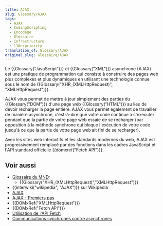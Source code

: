 ```yaml
---
title: AJAX
slug: Glossary/AJAX
tags:
  - AJAX
  - CodingScripting
  - Encodage
  - Glossaire
  - Infrastructure
  - l10n:priority
translation_of: Glossary/AJAX
original_slug: Glossaire/AJAX
---
```

<p>Le {{Glossary("JavaScript")}} et {{Glossary("XML")}} asynchrone (AJAX) est une pratique de programmation qui consiste à construire des pages web plus complexes et plus dynamiques en utilisant une technologie connue sous le nom de {{Glossary("XHR_(XMLHttpRequest)", "XMLHttpRequest")}}.</p>

<p>AJAX vous permet de mettre à jour simplement des parties du {{Glossary("DOM")}} d'une page web {{Glossary("HTML")}} au lieu de devoir recharger la page entière. AJAX vous permet également de travailler de manière asynchrone, c'est-à-dire que votre code continue à s'exécuter pendant que la partie de votre page web essaie de se recharger (par opposition à la méthode synchrone qui bloque l'exécution de votre code jusqu'à ce que la partie de votre page web ait fini de se recharger).</p>

<p>Avec les sites web interactifs et les standards modernes du web, AJAX est progressivement remplacé par des fonctions dans les cadres JavaScript et l'API standard officielle {{domxref("Fetch API")}}.</p>

<h2>Voir aussi</h2>

<ul>
 <li><a href="/fr/docs/Glossaire">Glossaire du MND</a>:

  <ul>
   <li>{{Glossary("XHR_(XMLHttpRequest)","XMLHttpRequest")}}</li>
  </ul>
 </li>
 <li>{{interwiki("wikipedia", "AJAX")}} sur Wikipedia</li>
 <li><a href="/fr/docs/Web/Guide/AJAX">AJAX</a></li>
 <li><a href="/fr/docs/Web/Guide/AJAX/Premiers_pas">AJAX - Premiers pas</a></li>
 <li>{{DOMxRef("XMLHttpRequest")}}</li>
 <li>{{DOMxRef("Fetch API")}}</li>
 <li><a href="/fr/docs/Web/API/Fetch_API/Using_Fetch">Utilisation de l'API Fetch</a></li>
 <li><a href="http://peoplesofttutorial.com/difference-between-synchronous-and-asynchronous-messaging/">Communications synchrones contre asynchrones</a></li>
</ul>